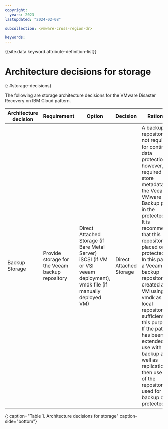 ```yaml
---
copyright:
  years: 2023
lastupdated: "2024-02-08"

subcollection: <vmware-cross-region-dr>

keywords:
---
```

{{site.data.keyword.attribute-definition-list}}

# Architecture decisions for storage

{: \#storage-decisions}

The following are storage architecture decisions for the VMware Disaster Recovery on IBM Cloud pattern.

| **Architecture decision** | **Requirement**                           | **Option**                                                                                                          | **Decision**      | **Rationale**                                                                                                                                                                                                                                                                                                                                                                                                                                                                                                                |
| ------------------------------- | ----------------------------------------------- | ------------------------------------------------------------------------------------------------------------------------- | ----------------------- | ---------------------------------------------------------------------------------------------------------------------------------------------------------------------------------------------------------------------------------------------------------------------------------------------------------------------------------------------------------------------------------------------------------------------------------------------------------------------------------------------------------------------------------- |
| Backup Storage                  | Provide storage for the Veeam backup repository | Direct Attached Storage (if Bare Metal Server) iSCSI (if VM or VSI veeam deployment), vmdk file (if manually deployed VM) | Direct Attached Storage | A backup repository is not required for continuous data protection, however, it is required to store metadata for the Veeam VMware Backup proxy in the protected site. It is recommended that this repository is placed on the protected site. In this pattern, a Veeam backup repository, created as a VM using a vmdk as the local repository is sufficient for this purpose. If the pattern has been extended for use with backup as well as replication then use one of the repositories used for backup on the protected site |

{: caption="Table 1. Architecture decisions for storage" caption-side="bottom"}